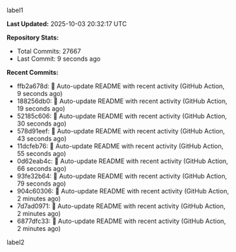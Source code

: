 
label1 
<!-- ACTIVITY_START -->
**Last Updated:** 2025-10-03 20:32:17 UTC

**Repository Stats:**
- Total Commits: 27667
- Last Commit: 9 seconds ago

**Recent Commits:**
- ffb2a678d: 🤖 Auto-update README with recent activity (GitHub Action, 9 seconds ago)
- 188256db0: 🤖 Auto-update README with recent activity (GitHub Action, 19 seconds ago)
- 52185c606: 🤖 Auto-update README with recent activity (GitHub Action, 30 seconds ago)
- 578d91eef: 🤖 Auto-update README with recent activity (GitHub Action, 43 seconds ago)
- 11dcfeb76: 🤖 Auto-update README with recent activity (GitHub Action, 55 seconds ago)
- 0d62eab4c: 🤖 Auto-update README with recent activity (GitHub Action, 66 seconds ago)
- 93fe32b64: 🤖 Auto-update README with recent activity (GitHub Action, 79 seconds ago)
- 904c60306: 🤖 Auto-update README with recent activity (GitHub Action, 2 minutes ago)
- 7d7ad0971: 🤖 Auto-update README with recent activity (GitHub Action, 2 minutes ago)
- 6877dfc33: 🤖 Auto-update README with recent activity (GitHub Action, 2 minutes ago)
<!-- ACTIVITY_END -->

label2
